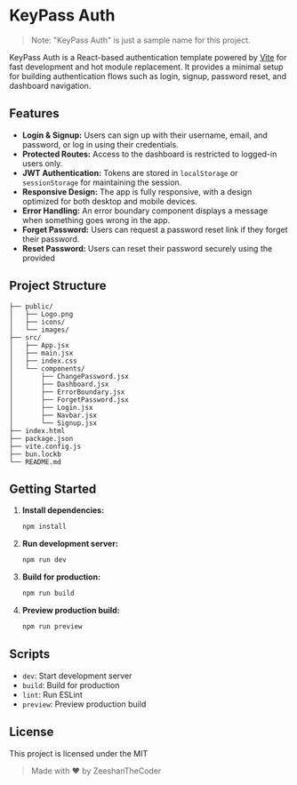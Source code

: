 # KeyPass Auth

> Note: "KeyPass Auth" is just a sample name for this project.

KeyPass Auth is a React-based authentication template powered by [Vite](https://vitejs.dev/) for fast development and hot module replacement. It provides a minimal setup for building authentication flows such as login, signup, password reset, and dashboard navigation.

## Features

- **Login & Signup:** Users can sign up with their username, email, and password, or log in using their credentials.
- **Protected Routes:** Access to the dashboard is restricted to logged-in users only.
- **JWT Authentication:** Tokens are stored in `localStorage` or `sessionStorage` for maintaining the session.
- **Responsive Design:** The app is fully responsive, with a design optimized for both desktop and mobile devices.
- **Error Handling:** An error boundary component displays a message when something goes wrong in the app.
- **Forget Password:** Users can request a password reset link if they forget their password.
- **Reset Password:** Users can reset their password securely using the provided

## Project Structure

```
├── public/
│   ├── Logo.png
│   ├── icons/
│   └── images/
├── src/
│   ├── App.jsx
│   ├── main.jsx
│   ├── index.css
│   └── components/
│       ├── ChangePassword.jsx
│       ├── Dashboard.jsx
│       ├── ErrorBoundary.jsx
│       ├── ForgetPassword.jsx
│       ├── Login.jsx
│       ├── Navbar.jsx
│       └── Signup.jsx
├── index.html
├── package.json
├── vite.config.js
├── bun.lockb
└── README.md
```

## Getting Started

1. **Install dependencies:**
   ```sh
   npm install
   ```
2. **Run development server:**
   ```sh
   npm run dev
   ```
3. **Build for production:**
   ```sh
   npm run build
   ```
4. **Preview production build:**
   ```sh
   npm run preview
   ```

## Scripts

- `dev`: Start development server
- `build`: Build for production
- `lint`: Run ESLint
- `preview`: Preview production build

## License

This project is licensed under the MIT

> Made with ❤️ by ZeeshanTheCoder
